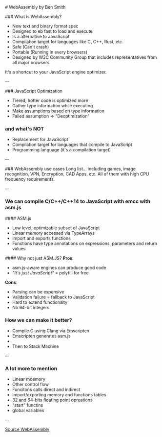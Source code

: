 # WebAssembly by Ben Smith

### What is WebAssembly?
- New text and binary format spec
- Designed to eb fast to load and execute
- Is a alternative to JavaScript
- Compilation target for languages like C, C++, Rust, etc.
- Safe (Can't crash)
- Portable (Running in every browsers)
- Designed by W3C Community Group that includes representatives from
all major browsers

It's a shortcut to your JavaScript engine optimizer.

--

### JavaScript Optimization
- Tiered; hotter code is optimized more
- Gather type information while executing
- Make assumptions based on type information
- Failed assumption => "Deoptimization"

### and what's NOT
- Replacement for JavaScript
- Compilation target for languages that compile to JavaScript
- Programming language (it's a compilation target)

--

### WebAssembly use cases
Long list... including games, image recognition, VPN, Encryption, CAD Apps, etc.
All of them with high CPU frequency requirements.

--

### We can compile C/C++/C++14 to JavaScript with emcc with asm.js
#### ASM.js
- Low level, optimizable subset of JavaScript
- Linear memory accessed via TypeArrays
- Import and exports functions
- Functions have type annotations on expressions, parameters and return values

#### Why not just ASM.JS?
**Pros**:
  - asm.js-aware engines can produce good code
  - *"It's just JavaScript"* = polyfill for free

**Cons**:
  - Parsing can be expensive
  - Validation failure = fallback to JavaScript
  - Hard to extend functionalty
  - No 64-bit integers

### How we can make it better?

  - Compile C using Clang via Emscripten
  - Emscripten generates asm.js
  -
  - Then to Stack Machine

--

### A lot more to mention
- Linear moemory
- Other control flow
- Funcitons calls direct and indirect
- Import/exporting memory and functions tables
- 32 and 64-bits floating point opreations
- "start" functins
- global variables

--

[Source WebAssembly](https://github.com/webassembly/)
